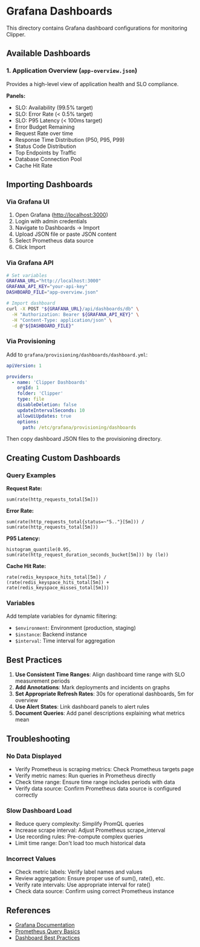 # Grafana Dashboards

This directory contains Grafana dashboard configurations for monitoring Clipper.

## Available Dashboards

### 1. Application Overview (`app-overview.json`)

Provides a high-level view of application health and SLO compliance.

**Panels:**

- SLO: Availability (99.5% target)
- SLO: Error Rate (< 0.5% target)
- SLO: P95 Latency (< 100ms target)
- Error Budget Remaining
- Request Rate over time
- Response Time Distribution (P50, P95, P99)
- Status Code Distribution
- Top Endpoints by Traffic
- Database Connection Pool
- Cache Hit Rate

## Importing Dashboards

### Via Grafana UI

1. Open Grafana (<http://localhost:3000>)
2. Login with admin credentials
3. Navigate to Dashboards → Import
4. Upload JSON file or paste JSON content
5. Select Prometheus data source
6. Click Import

### Via Grafana API

```bash
# Set variables
GRAFANA_URL="http://localhost:3000"
GRAFANA_API_KEY="your-api-key"
DASHBOARD_FILE="app-overview.json"

# Import dashboard
curl -X POST "${GRAFANA_URL}/api/dashboards/db" \
  -H "Authorization: Bearer ${GRAFANA_API_KEY}" \
  -H "Content-Type: application/json" \
  -d @"${DASHBOARD_FILE}"
```

### Via Provisioning

Add to `grafana/provisioning/dashboards/dashboard.yml`:

```yaml
apiVersion: 1

providers:
  - name: 'Clipper Dashboards'
    orgId: 1
    folder: 'Clipper'
    type: file
    disableDeletion: false
    updateIntervalSeconds: 10
    allowUiUpdates: true
    options:
      path: /etc/grafana/provisioning/dashboards
```

Then copy dashboard JSON files to the provisioning directory.

## Creating Custom Dashboards

### Query Examples

**Request Rate:**

```promql
sum(rate(http_requests_total[5m]))
```

**Error Rate:**

```promql
sum(rate(http_requests_total{status=~"5.."}[5m])) / sum(rate(http_requests_total[5m]))
```

**P95 Latency:**

```promql
histogram_quantile(0.95, sum(rate(http_request_duration_seconds_bucket[5m])) by (le))
```

**Cache Hit Rate:**

```promql
rate(redis_keyspace_hits_total[5m]) / (rate(redis_keyspace_hits_total[5m]) + rate(redis_keyspace_misses_total[5m]))
```

### Variables

Add template variables for dynamic filtering:

- `$environment`: Environment (production, staging)
- `$instance`: Backend instance
- `$interval`: Time interval for aggregation

## Best Practices

1. **Use Consistent Time Ranges**: Align dashboard time range with SLO measurement periods
2. **Add Annotations**: Mark deployments and incidents on graphs
3. **Set Appropriate Refresh Rates**: 30s for operational dashboards, 5m for overview
4. **Use Alert States**: Link dashboard panels to alert rules
5. **Document Queries**: Add panel descriptions explaining what metrics mean

## Troubleshooting

### No Data Displayed

- Verify Prometheus is scraping metrics: Check Prometheus targets page
- Verify metric names: Run queries in Prometheus directly
- Check time range: Ensure time range includes periods with data
- Verify data source: Confirm Prometheus data source is configured correctly

### Slow Dashboard Load

- Reduce query complexity: Simplify PromQL queries
- Increase scrape interval: Adjust Prometheus scrape_interval
- Use recording rules: Pre-compute complex queries
- Limit time range: Don't load too much historical data

### Incorrect Values

- Check metric labels: Verify label names and values
- Review aggregation: Ensure proper use of sum(), rate(), etc.
- Verify rate intervals: Use appropriate interval for rate()
- Check data source: Confirm using correct Prometheus instance

## References

- [Grafana Documentation](https://grafana.com/docs/)
- [Prometheus Query Basics](https://prometheus.io/docs/prometheus/latest/querying/basics/)
- [Dashboard Best Practices](https://grafana.com/docs/grafana/latest/best-practices/)
